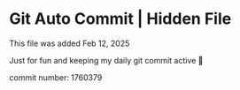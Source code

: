 # Git Auto Commit | Hidden File

This file was added Feb 12, 2025

Just for fun and keeping my daily git commit active 🤪

commit number: 1760379
